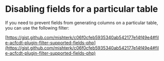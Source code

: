 # Disabling fields for a particular table

If you need to prevent fields from generating columns on a particular table, you can use the following filter:

[https://gist.github.com/mishterk/c06f0cfeb5935340ab542177e14f49e4#file-acfcdt-plugin-filter-supported-fields-php](https://gist.github.com/mishterk/c06f0cfeb5935340ab542177e14f49e4#file-acfcdt-plugin-filter-supported-fields-php)